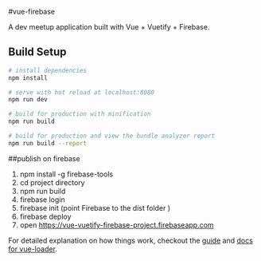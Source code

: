 #vue-firebase

A dev meetup application built with Vue + Vuetify + Firebase.

## Build Setup

``` bash
# install dependencies
npm install

# serve with hot reload at localhost:8080
npm run dev

# build for production with minification
npm run build

# build for production and view the bundle analyzer report
npm run build --report
```
##publish on firebase

1. npm install -g firebase-tools
2. cd project directory
3. npm run build
4. firebase login
5. firebase init (point Firebase to the dist folder )
6. firebase deploy
7. open 
https://vue-vuetify-firebase-project.firebaseapp.com


For detailed explanation on how things work, checkout the [guide](http://vuejs-templates.github.io/webpack/) and [docs for vue-loader](http://vuejs.github.io/vue-loader).

